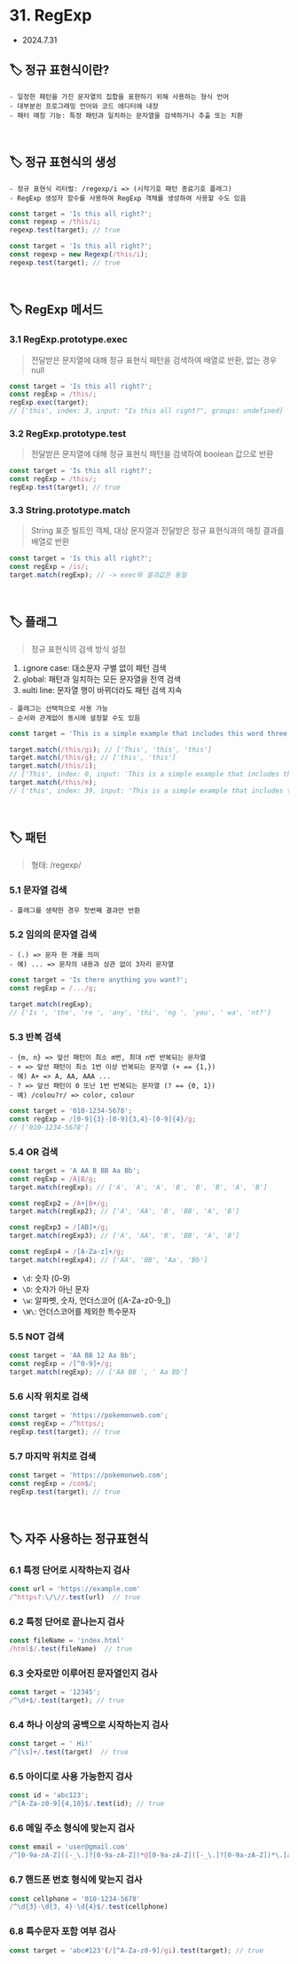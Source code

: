 # 31. RegExp

- 2024.7.31

## 🏷 정규 표현식이란?

```
- 일정한 패턴을 가진 문자열의 집합을 표현하기 위해 사용하는 형식 언어
- 대부분읜 프로그래밍 언어와 코드 에디터에 내장
- 패터 매칭 기능: 특정 패턴과 일치하는 문자열을 검색하거나 추출 또는 치환
```

<br />

## 🏷 정규 표현식의 생성

```
- 정규 표현식 리터럴: /regexp/i => (시작기호 패턴 종료기호 플래그)
- RegExp 생성자 함수를 사용하여 RegExp 객체를 생성하여 사용할 수도 있음
```

```jsx
const target = 'Is this all right?';
const regexp = /this/i;
regexp.test(target); // true

const target = 'Is this all right?';
const regexp = new Regexp(/this/i);
regexp.test(target); // true
```

<br />

## 🏷 RegExp 메서드

### 3.1 RegExp.prototype.exec

> 전달받은 문자열에 대해 정규 표현식 패턴을 검색하여 배열로 반환, 없는 경우 null

```jsx
const target = 'Is this all right?';
const regExp = /this/;
regExp.exec(target);
// ['this', index: 3, input: "Is this all right?", groups: undefined]
```

### 3.2 RegExp.prototype.test

> 전달받은 문자열에 대해 정규 표현식 패턴을 검색하여 boolean 값으로 반환

```jsx
const target = 'Is this all right?';
const regExp = /this/;
regExp.test(target); // true
```

### 3.3 String.prototype.match

> String 표준 빌트인 객체, 대상 문자열과 전달받은 정규 표현식과의 매칭 결과를 배열로 반환

```jsx
const target = 'Is this all right?';
const regExp = /is/;
target.match(regExp); // -> exec와 결과값은 동일
```

<br />

## 🏷 플래그

> 정규 표현식의 검색 방식 설정

1. `i`gnore case: 대소문자 구별 없이 패턴 검색
2. `g`lobal: 패턴과 일치하는 모든 문자열을 전역 검색
3. `m`ulti line: 문자열 행이 바뀌더라도 패턴 검색 지속

```
- 플래그는 선택적으로 사용 가능
- 순서와 관계없이 동시에 설정할 수도 있음
```

```jsx
const target = 'This is a simple example that includes this word three times: this.';

target.match(/this/gi); // ['This', 'this', 'this']
target.match(/this/g); // ['this', 'this']
target.match(/this/i);
// ['This', index: 0, input: 'This is a simple example that includes this word three times: this.', groups: undefined]
target.match(/this/m);
// ['this', index: 39, input: 'This is a simple example that includes this word three times: this.', groups: undefined]
```

<br />

## 🏷 패턴

> 형태: /regexp/

### 5.1 문자열 검색

```
- 플래그를 생략한 경우 첫번째 결과만 반환
```

### 5.2 임의의 문자열 검색

```
- (.) => 문자 한 개를 의미
- 예) ... => 문자의 내용과 상관 없이 3자리 문자열
```

```jsx
const target = 'Is there anything you want?';
const regExp = /.../g;

target.match(regExp);
// ['Is ', 'the', 're ', 'any', 'thi', 'ng ', 'you', ' wa', 'nt?']
```

### 5.3 반복 검색

```
- {m, n} => 앞선 패턴이 최소 m번, 최대 n번 반복되는 문자열
- + => 앞선 패턴이 최소 1번 이상 반복되는 문자열 (+ == {1,})
- 예) A+ => A, AA, AAA ...
- ? => 앞선 패턴이 0 또난 1번 반복되는 문자열 (? == {0, 1})
- 예) /colou?r/ => color, colour
```

```jsx
const target = '010-1234-5678';
const regExp = /[0-9]{3}-[0-9]{3,4}-[0-9]{4}/g;
// ['010-1234-5678']
```

### 5.4 OR 검색

```jsx
const target = 'A AA B BB Aa Bb';
const regExp = /A|B/g;
target.match(regExp); // ['A', 'A', 'A', 'B', 'B', 'B', 'A', 'B']

const regExp2 = /A+|B+/g;
target.match(regExp2); // ['A', 'AA', 'B', 'BB', 'A', 'B']

const regExp3 = /[AB]+/g;
target.match(regExp3); // ['A', 'AA', 'B', 'BB', 'A', 'B']

const regExp4 = /[A-Za-z]+/g;
target.match(regExp4); // ['AA', 'BB', 'Aa', 'Bb']
```

- `\d`: 숫자 (0-9)
- `\D`: 숫자가 아닌 문자
- `\w`: 알파벳, 숫자, 언더스코어 ([A-Za-z0-9_])
- `\W\`: 언더스코어를 제외한 특수문자

### 5.5 NOT 검색

```jsx
const target = 'AA BB 12 Aa Bb';
const regExp = /[^0-9]+/g;
target.match(regExp); // ['AA BB ', ' Aa Bb']
```

### 5.6 시작 위치로 검색

```jsx
const target = 'https://pokemonweb.com';
const regExp = /^https/;
regExp.test(target); // true
```

### 5.7 마지막 위치로 검색

```jsx
const target = 'https://pokemonweb.com';
const regExp = /com$/;
regExp.test(target); // true
```

<br />

## 🏷 자주 사용하는 정규표현식

### 6.1 특정 단어로 시작하는지 검사

```jsx
const url = 'https://example.com'
/^https?:\/\//.test(url)  // true
```

### 6.2 특정 단어로 끝나는지 검사

```jsx
const fileName = 'index.html'
/html$/.test(fileName)  // true
```

### 6.3 숫자로만 이루어진 문자열인지 검사

```jsx
const target = '12345';
/^\d+$/.test(target); // true
```

### 6.4 하나 이상의 공백으로 시작하는지 검사

```jsx
const target = ' Hi!'
/^[\s]+/.test(target)  // true
```

### 6.5 아이디로 사용 가능한지 검사

```jsx
const id = 'abc123';
/^[A-Za-z0-9]{4,10}$/.test(id); // true
```

### 6.6 메일 주소 형식에 맞는지 검사

```jsx
const email = 'user@gmail.com'
/^[0-9a-zA-Z]([-_\.]?[0-9a-zA-Z])*@[0-9a-zA-Z]([-_\.]?[0-9a-zA-Z])*\.[a-zA-Z]{2,3}$/.test(email)  // true
```

### 6.7 핸드폰 번호 형식에 맞는지 검사

```jsx
const cellphone = '010-1234-5678'
/^\d{3}-\d{3, 4}-\d{4}$/.test(cellphone)
```

### 6.8 특수문자 포함 여부 검사

```jsx
const target = 'abc#123'(/[^A-Za-z0-9]/gi).test(target); // true
```
